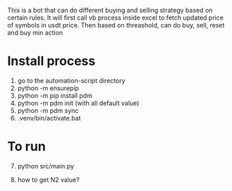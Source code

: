 
This is a bot that can do different buying and selling strategy based on certain rules.
It will first call vb process inside excel to fetch updated price of symbols in usdt price.
Then based on threashold, can do buy, sell, reset and buy min action


# Install process
1. go to the automation-script directory
2. python -m ensurepip
3. python -m pip install pdm
4. python -m pdm init (with all default value)
5. python -m pdm sync
6. .venv/bin/activate.bat

# To run
7. python src/main.py


1. how to get N2 value? 
